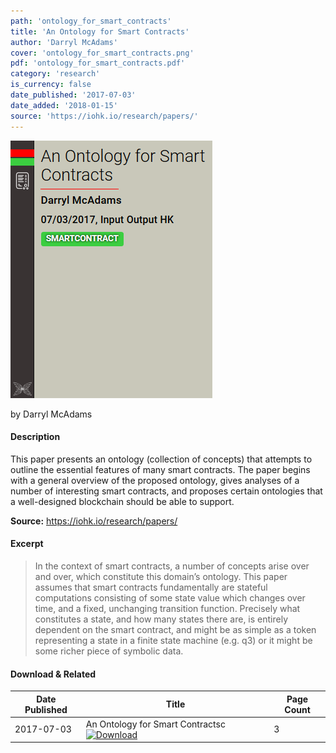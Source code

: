 ```yaml
---
path: 'ontology_for_smart_contracts'
title: 'An Ontology for Smart Contracts'
author: 'Darryl McAdams'
cover: 'ontology_for_smart_contracts.png'
pdf: 'ontology_for_smart_contracts.pdf'
category: 'research'
is_currency: false
date_published: '2017-07-03'
date_added: '2018-01-15'
source: 'https://iohk.io/research/papers/'
---
```


[![Cover of an Ontology for Smart Contracts](/covers/ontology_for_smart_contracts.png)](/pdf/ontology_for_smart_contracts.pdf)

by Darryl McAdams

#### Description
This paper presents an ontology (collection of concepts) that attempts to outline the essential features of many smart contracts. The paper begins with a general overview of the proposed ontology, gives analyses of a number of interesting smart contracts, and proposes certain ontologies that a well-designed blockchain should be able to support.

**Source:** https://iohk.io/research/papers/

#### Excerpt
> In the context of smart contracts, a number of concepts arise over and over, which constitute this domain’s ontology. This paper assumes that smart contracts fundamentally are stateful computations consisting of some state value which changes over time, and a fixed, unchanging transition function. Precisely what constitutes a state, and how many states there are, is entirely dependent on the smart contract, and might be as simple as a token representing a state in a finite state machine (e.g. q3) or it might be some richer piece of symbolic data.

#### Download & Related
Date Published | Title                                                                          | Page Count
---------------|--------------------------------------------------------------------------------|------------
2017-07-03     | An Ontology for Smart Contractsc [![Download](/assets/download_cloud.svg)](/pdf/ontology_for_smart_contracts.pdf) | 3
